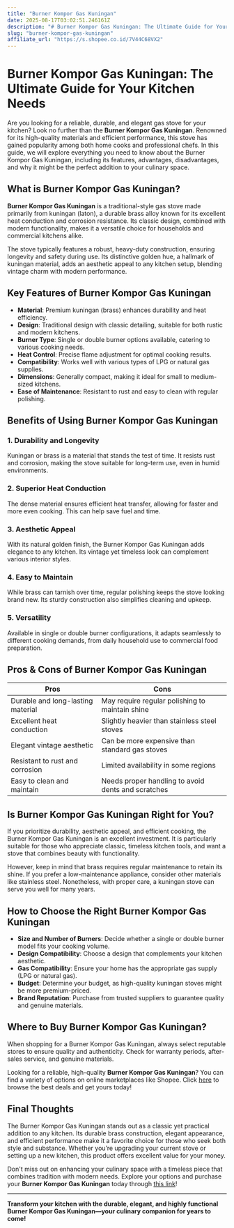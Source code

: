 ```yaml
---
title: "Burner Kompor Gas Kuningan"
date: 2025-08-17T03:02:51.246161Z
description: "# Burner Kompor Gas Kuningan: The Ultimate Guide for Your Kitchen Needs..."
slug: "burner-kompor-gas-kuningan"
affiliate_url: "https://s.shopee.co.id/7V44C68VX2"
---
```

# Burner Kompor Gas Kuningan: The Ultimate Guide for Your Kitchen Needs

Are you looking for a reliable, durable, and elegant gas stove for your kitchen? Look no further than the **Burner Kompor Gas Kuningan**. Renowned for its high-quality materials and efficient performance, this stove has gained popularity among both home cooks and professional chefs. In this guide, we will explore everything you need to know about the Burner Kompor Gas Kuningan, including its features, advantages, disadvantages, and why it might be the perfect addition to your culinary space.

## What is Burner Kompor Gas Kuningan?

**Burner Kompor Gas Kuningan** is a traditional-style gas stove made primarily from kuningan (laton), a durable brass alloy known for its excellent heat conduction and corrosion resistance. Its classic design, combined with modern functionality, makes it a versatile choice for households and commercial kitchens alike.

The stove typically features a robust, heavy-duty construction, ensuring longevity and safety during use. Its distinctive golden hue, a hallmark of kuningan material, adds an aesthetic appeal to any kitchen setup, blending vintage charm with modern performance.

## Key Features of Burner Kompor Gas Kuningan

- **Material**: Premium kuningan (brass) enhances durability and heat efficiency.
- **Design**: Traditional design with classic detailing, suitable for both rustic and modern kitchens.
- **Burner Type**: Single or double burner options available, catering to various cooking needs.
- **Heat Control**: Precise flame adjustment for optimal cooking results.
- **Compatibility**: Works well with various types of LPG or natural gas supplies.
- **Dimensions**: Generally compact, making it ideal for small to medium-sized kitchens.
- **Ease of Maintenance**: Resistant to rust and easy to clean with regular polishing.

## Benefits of Using Burner Kompor Gas Kuningan

### 1. Durability and Longevity

Kuningan or brass is a material that stands the test of time. It resists rust and corrosion, making the stove suitable for long-term use, even in humid environments.

### 2. Superior Heat Conduction

The dense material ensures efficient heat transfer, allowing for faster and more even cooking. This can help save fuel and time.

### 3. Aesthetic Appeal

With its natural golden finish, the Burner Kompor Gas Kuningan adds elegance to any kitchen. Its vintage yet timeless look can complement various interior styles.

### 4. Easy to Maintain

While brass can tarnish over time, regular polishing keeps the stove looking brand new. Its sturdy construction also simplifies cleaning and upkeep.

### 5. Versatility

Available in single or double burner configurations, it adapts seamlessly to different cooking demands, from daily household use to commercial food preparation.

## Pros & Cons of Burner Kompor Gas Kuningan

| **Pros** | **Cons** |
|------------|------------|
| Durable and long-lasting material | May require regular polishing to maintain shine |
| Excellent heat conduction | Slightly heavier than stainless steel stoves |
| Elegant vintage aesthetic | Can be more expensive than standard gas stoves |
| Resistant to rust and corrosion | Limited availability in some regions |
| Easy to clean and maintain | Needs proper handling to avoid dents and scratches |

## Is Burner Kompor Gas Kuningan Right for You?

If you prioritize durability, aesthetic appeal, and efficient cooking, the Burner Kompor Gas Kuningan is an excellent investment. It is particularly suitable for those who appreciate classic, timeless kitchen tools, and want a stove that combines beauty with functionality.

However, keep in mind that brass requires regular maintenance to retain its shine. If you prefer a low-maintenance appliance, consider other materials like stainless steel. Nonetheless, with proper care, a kuningan stove can serve you well for many years.

## How to Choose the Right Burner Kompor Gas Kuningan

- **Size and Number of Burners**: Decide whether a single or double burner model fits your cooking volume.
- **Design Compatibility**: Choose a design that complements your kitchen aesthetic.
- **Gas Compatibility**: Ensure your home has the appropriate gas supply (LPG or natural gas).
- **Budget**: Determine your budget, as high-quality kuningan stoves might be more premium-priced.
- **Brand Reputation**: Purchase from trusted suppliers to guarantee quality and genuine materials.

## Where to Buy Burner Kompor Gas Kuningan?

When shopping for a Burner Kompor Gas Kuningan, always select reputable stores to ensure quality and authenticity. Check for warranty periods, after-sales service, and genuine materials.

Looking for a reliable, high-quality **Burner Kompor Gas Kuningan**? You can find a variety of options on online marketplaces like Shopee. Click [here](https://s.shopee.co.id/7V44C68VX2) to browse the best deals and get yours today!

## Final Thoughts

The Burner Kompor Gas Kuningan stands out as a classic yet practical addition to any kitchen. Its durable brass construction, elegant appearance, and efficient performance make it a favorite choice for those who seek both style and substance. Whether you’re upgrading your current stove or setting up a new kitchen, this product offers excellent value for your money.

Don't miss out on enhancing your culinary space with a timeless piece that combines tradition with modern needs. Explore your options and purchase your **Burner Kompor Gas Kuningan** today through [this link](https://s.shopee.co.id/7V44C68VX2)!

---

**Transform your kitchen with the durable, elegant, and highly functional Burner Kompor Gas Kuningan—your culinary companion for years to come!**